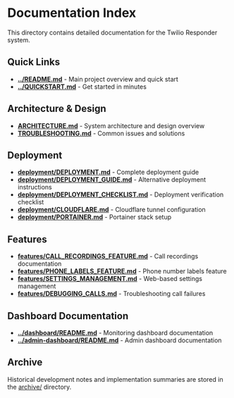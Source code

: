 # Documentation Index

This directory contains detailed documentation for the Twilio Responder system.

## Quick Links

- **[../README.md](../README.md)** - Main project overview and quick start
- **[../QUICKSTART.md](../QUICKSTART.md)** - Get started in minutes

## Architecture & Design

- **[ARCHITECTURE.md](ARCHITECTURE.md)** - System architecture and design overview
- **[TROUBLESHOOTING.md](TROUBLESHOOTING.md)** - Common issues and solutions

## Deployment

- **[deployment/DEPLOYMENT.md](deployment/DEPLOYMENT.md)** - Complete deployment guide
- **[deployment/DEPLOYMENT_GUIDE.md](deployment/DEPLOYMENT_GUIDE.md)** - Alternative deployment instructions
- **[deployment/DEPLOYMENT_CHECKLIST.md](deployment/DEPLOYMENT_CHECKLIST.md)** - Deployment verification checklist
- **[deployment/CLOUDFLARE.md](deployment/CLOUDFLARE.md)** - Cloudflare tunnel configuration
- **[deployment/PORTAINER.md](deployment/PORTAINER.md)** - Portainer stack setup

## Features

- **[features/CALL_RECORDINGS_FEATURE.md](features/CALL_RECORDINGS_FEATURE.md)** - Call recordings documentation
- **[features/PHONE_LABELS_FEATURE.md](features/PHONE_LABELS_FEATURE.md)** - Phone number labels feature
- **[features/SETTINGS_MANAGEMENT.md](features/SETTINGS_MANAGEMENT.md)** - Web-based settings management
- **[features/DEBUGGING_CALLS.md](features/DEBUGGING_CALLS.md)** - Troubleshooting call failures

## Dashboard Documentation

- **[../dashboard/README.md](../dashboard/README.md)** - Monitoring dashboard documentation
- **[../admin-dashboard/README.md](../admin-dashboard/README.md)** - Admin dashboard documentation

## Archive

Historical development notes and implementation summaries are stored in the [archive/](archive/) directory.
